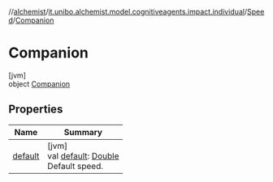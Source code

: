 //[alchemist](../../../../index.md)/[it.unibo.alchemist.model.cognitiveagents.impact.individual](../../index.md)/[Speed](../index.md)/[Companion](index.md)

# Companion

[jvm]\
object [Companion](index.md)

## Properties

| Name | Summary |
|---|---|
| [default](default.md) | [jvm]<br>val [default](default.md): [Double](https://kotlinlang.org/api/latest/jvm/stdlib/kotlin/-double/index.html)<br>Default speed. |
